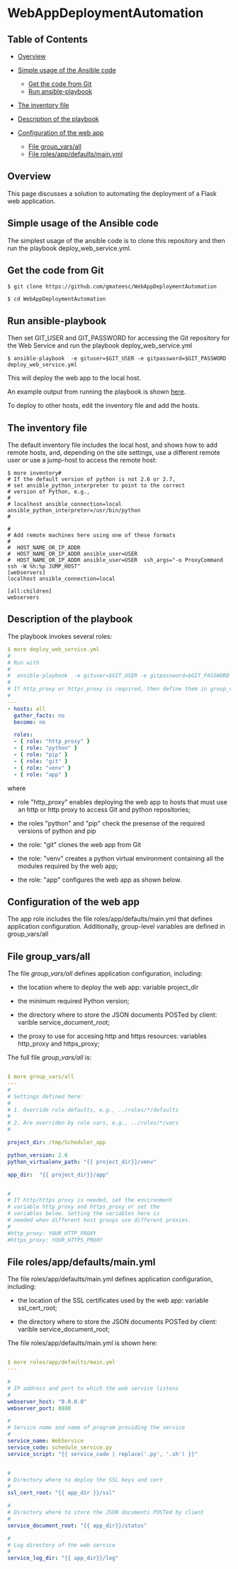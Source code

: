 # WebAppDeploymentAutomation


## Table of Contents

- [Overview](#p0)

- [Simple usage of the Ansible code](#p1)
  - [Get the code from Git](#p11)
  - [Run ansible-playbook](#p12)

- [The inventory file](#p1a)

- [Description of the playbook](#p2)

- [Configuration of the web app](#p3)
  - [File group_vars/all](#p31)
  - [File roles/app/defaults/main.yml](#p32)




<a name="p0" id="p0"></a>
## Overview

This page discusses a solution to automating the deployment of a Flask web application.




<a name="p1" id="p1"></a>
## Simple usage of the Ansible code

The simplest usage of the ansible code is to clone this repository 
and then run the playbook deploy_web_service.yml.



<a name="p11" id="p11"></a>
## Get the code from Git

```shell
$ git clone https://github.com/gmateesc/WebAppDeploymentAutomation

$ cd WebAppDeploymentAutomation
```




<a name="p12" id="p12"></a>
## Run ansible-playbook


Then set GIT_USER and GIT_PASSWORD for accessing the Git repository for the 
Web Service and run the playbook deploy_web_service.yml 

```shell
$ ansible-playbook  -e gituser=$GIT_USER -e gitpassword=$GIT_PASSWORD deploy_web_service.yml
```


This will deploy the web app to the local host. 


An example output from running the playbook is shown [here](https://github.com/gmateesc/WebAppDeploymentAutomation/blob/master/doc/deploy_web_service.log).


To deploy to other hosts, edit the inventory file and add the hosts.


<a name="p1a" id="p1a"></a>
## The inventory file


The default inventory file includes the local host, and shows how to add remote hosts, 
and, depending on the site settings, use a different remote user or use a jump-host 
to access the remote host:

```script
$ more inventory#
# If the default version of python is not 2.6 or 2.7, 
# set ansible_python_interpreter to point to the correct 
# version of Python, e.g., 
#
# localhost ansible_connection=local ansible_python_interpreter=/usr/bin/python
#

#
# Add remote machines here using one of these formats
#
#  HOST_NAME_OR_IP_ADDR
#  HOST_NAME_OR_IP_ADDR ansible_user=USER
#  HOST_NAME_OR_IP_ADDR ansible_user=USER  ssh_args="-o ProxyCommand ssh -W %h:%p JUMP_HOST"
[webservers]
localhost ansible_connection=local

[all:children]
webservers
```





<a name="p2" id="p2"></a>
## Description of the playbook


The playbook invokes several roles:

```yaml
$ more deploy_web_service.yml
#
# Run with
#
#  ansible-playbook  -e gituser=$GIT_USER -e gitpassword=$GIT_PASSWORD deploy_web_service.yml
#
# If http_proxy or https_proxy is required, then define them in group_vars/all
#
---
- hosts: all
  gather_facts: no
  become: no

  roles:
  - { role: "http_proxy" }
  - { role: "python" }
  - { role: "pip" }
  - { role: "git" }
  - { role: "venv" }
  - { role: "app" }
```

where

  - role "http_proxy" enables deploying the web app to hosts that must use an http or http proxy to access Git and python repositories;

  - the roles "python" and "pip" check the presense of  the required versions of python and pip

  - the role: "git" clones the web app from Git

  - the role: "venv" creates a python virtual environment containing all the modules required by the web app;
  - the role: "app" configures the web app as shown below.






<a name="p3" id="p3"></a>
## Configuration of the web app


The app role includes the file roles/app/defaults/main.yml that defines application configuration. 
Additionally, group-level variables are defined in group_vars/all





<a name="p31" id="p31"></a>
## File group_vars/all



The file *group_vars/all* defines application configuration, including: 

- the location where to deploy the web app: variable project_dir

- the minimum required Python version;

- the directory where to store the JSON documents POSTed by client: varible service_document_root;

- the proxy to use for accesing http and https resources: variables http_proxy and https_proxy;


The full file *group_vars/all* is:


```yaml

$ more group_vars/all 
---
#
# Settings defined here:
#
# 1. Override role defaults, e.g., ../roles/*/defaults
#
# 2. Are overriden by role vars, e.g., ../roles/*/vars
#

project_dir: /tmp/Scheduler_app

python_version: 2.6
python_virtualenv_path: "{{ project_dir}}/venv"

app_dir:  "{{ project_dir}}/app"


#
# If http/https proxy is needed, set the environment 
# variable http_proxy and https_proxy or set the 
# variables below. Setting the variables here is 
# needed when different host groups use different proxies.
#
#http_proxy: YOUR_HTTP_PROXY
#https_proxy: YOUR_HTTPS_PROXY
```






<a name="p32" id="p32"></a>
## File roles/app/defaults/main.yml


The file roles/app/defaults/main.yml defines application configuration, including: 

- the location of the SSL certificates used by the web app: variable ssl_cert_root;

- the directory where to store the JSON documents POSTed by client: varible service_document_root;


The file roles/app/defaults/main.yml is shown here:

```yaml

$ more roles/app/defaults/main.yml 
---

#
# IP address and port to which the web service listens
#
webserver_host: "0.0.0.0"
webserver_port: 8888

#
# Service name and name of program providing the service
#
service_name: WebService
service_code: schedule_service.py
service_script: "{{ service_code | replace('.py', '.sh') }}"


#
# Directory where to deploy the SSL keys and cert
#
ssl_cert_root: "{{ app_dir }}/ssl"

#
# Directory where to store the JSON documents POSTed by client
#
service_document_root: "{{ app_dir}}/status"

#
# Log directory of the web service
#
service_log_dir: "{{ app_dir}}/log"






